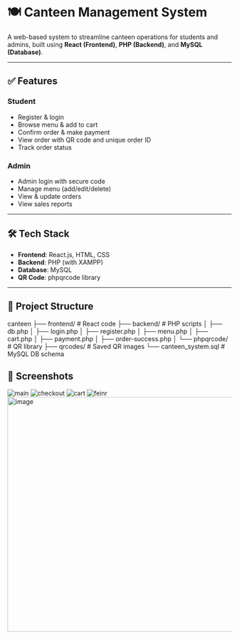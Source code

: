 # 🍽️ Canteen Management System

A web-based system to streamline canteen operations for students and admins, built using **React (Frontend)**, **PHP (Backend)**, and **MySQL (Database)**.

---

## ✅ Features

### Student
- Register & login
- Browse menu & add to cart
- Confirm order & make payment
- View order with QR code and unique order ID
- Track order status

### Admin
- Admin login with secure code
- Manage menu (add/edit/delete)
- View & update orders
- View sales reports

---

## 🛠️ Tech Stack

- **Frontend**: React.js, HTML, CSS
- **Backend**: PHP (with XAMPP)
- **Database**: MySQL
- **QR Code**: phpqrcode library

---

## 📁 Project Structure
canteen
├── frontend/ # React code
├── backend/ # PHP scripts
│ ├── db.php
│ ├── login.php
│ ├── register.php
│ ├── menu.php
│ ├── cart.php
│ ├── payment.php
│ ├── order-success.php
│ └── phpqrcode/ # QR library
├── qrcodes/ # Saved QR images
└── canteen_system.sql # MySQL DB schema

## 📸 Screenshots
![main](https://github.com/user-attachments/assets/b7304d3a-a36f-43d9-8659-75c555febcff)
![checkout](https://github.com/user-attachments/assets/1c21ec92-4464-4b9f-aa25-324c7125b13f)
![cart](https://github.com/user-attachments/assets/2790fad1-0b68-4a77-a8dc-427fc926e555)
![feinr](https://github.com/user-attachments/assets/5e77de59-1c62-454c-b91d-f9297a0a21b7)
<img width="1078" height="527" alt="image" src="https://github.com/user-attachments/assets/bb485f93-fb4f-4f8b-ad18-77a65045771e" />






